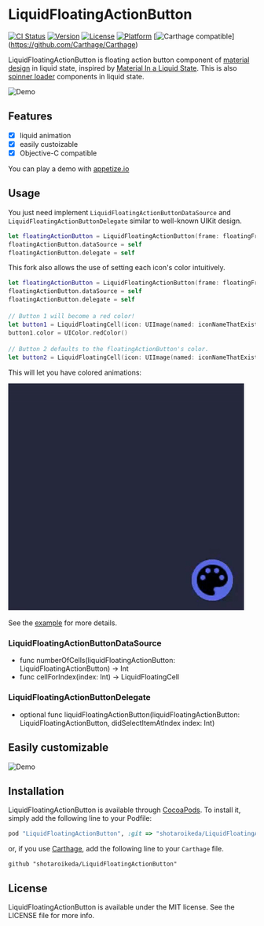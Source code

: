 # LiquidFloatingActionButton

[![CI Status](http://img.shields.io/travis/yoavlt/LiquidFloatingActionButton.svg?style=flat)](https://travis-ci.org/yoavlt/LiquidFloatingActionButton)
[![Version](https://img.shields.io/cocoapods/v/LiquidFloatingActionButton.svg?style=flat)](http://cocoapods.org/pods/LiquidFloatingActionButton)
[![License](https://img.shields.io/cocoapods/l/LiquidFloatingActionButton.svg?style=flat)](http://cocoapods.org/pods/LiquidFloatingActionButton)
[![Platform](https://img.shields.io/cocoapods/p/LiquidFloatingActionButton.svg?style=flat)](http://cocoapods.org/pods/LiquidFloatingActionButton)
[![Carthage compatible](https://img.shields.io/badge/Carthage-compatible-4BC51D.svg?style=flat)]
(https://github.com/Carthage/Carthage)

LiquidFloatingActionButton is floating action button component of [material design](https://www.google.com/design/spec/material-design/introduction.html) in liquid state, inspired by [Material In a Liquid State](http://www.materialup.com/posts/material-in-a-liquid-state).
This is also [spinner loader](https://github.com/yoavlt/LiquidLoader) components in liquid state.

![Demo](https://github.com/yoavlt/LiquidFloatingActionButton/blob/master/Demo/top.gif?raw=true)

## Features
- [x] liquid animation
- [x] easily custoizable
- [x] Objective-C compatible

You can play a demo with [appetize.io](https://appetize.io/app/f4t42hgqbnbma4m12jcg3aeebg?device=iphone5s&scale=75&orientation=portrait)

## Usage

You just need implement `LiquidFloatingActionButtonDataSource` and `LiquidFloatingActionButtonDelegate` similar to well-known UIKit design.

```swift
let floatingActionButton = LiquidFloatingActionButton(frame: floatingFrame)
floatingActionButton.dataSource = self
floatingActionButton.delegate = self
```

This fork also allows the use of setting each icon's color intuitively.

``` swift
let floatingActionButton = LiquidFloatingActionButton(frame: floatingFrame)
floatingActionButton.dataSource = self
floatingActionButton.delegate = self

// Button 1 will become a red color!
let button1 = LiquidFloatingCell(icon: UIImage(named: iconNameThatExists)!)
button1.color = UIColor.redColor()

// Button 2 defaults to the floatingActionButton's color.
let button2 = LiquidFloatingCell(icon: UIImage(named: iconNameThatExists)!)
```

This will let you have colored animations:

![Demo](https://github.com/shotaroikeda/LiquidFloatingActionButton/blob/master/Demo/colored_example.gif?raw=true)

See the [example]() for more details.



### LiquidFloatingActionButtonDataSource
* func numberOfCells(liquidFloatingActionButton: LiquidFloatingActionButton) -> Int
* func cellForIndex(index: Int) -> LiquidFloatingCell

### LiquidFloatingActionButtonDelegate
* optional func liquidFloatingActionButton(liquidFloatingActionButton: LiquidFloatingActionButton, didSelectItemAtIndex index: Int)

## Easily customizable
![Demo](https://github.com/yoavlt/LiquidFloatingActionButton/blob/master/Demo/customizable.gif?raw=true)

## Installation

LiquidFloatingActionButton is available through [CocoaPods](http://cocoapods.org). To install
it, simply add the following line to your Podfile:

```ruby
pod "LiquidFloatingActionButton", :git => "shotaroikeda/LiquidFloatingActionButton", :branch => 'swift-2.0'
```
or, if you use [Carthage](https://github.com/Carthage/Carthage), add the following line to your `Carthage` file.

```
github "shotaroikeda/LiquidFloatingActionButton"
```

## License

LiquidFloatingActionButton is available under the MIT license. See the LICENSE file for more info.
